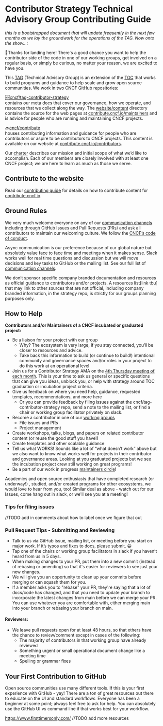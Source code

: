# Contributor Strategy Technical Advisory Group Contributing Guide
*this is a bootstrapped document that will update frequently in the next few
months as we lay the groundwork for the operations of the TAG. Now onto the
show...:*

🛬Thanks for landing here! There's a good chance you want to help the
contributor side of the code in one of our working groups, get involved on a
regular basis, or simply be curious, no matter your reason, we are excited to have
you.

This [TAG] (Technical Advisory Group) is an extension of the [TOC] that works to
build programs and guidance to help scale and grow open source communities. We
work in two CNCF GitHub repositories:  

🆕[cncf/tag-contributor-strategy]  
 contains our meta docs that cover our governance, how we operate, and resources that we
 collect along the way. The [website/content] directory contains the source for the
 web pages at [contribute.cncf.io/maintainers][maintainers] and is advice for people who
 are running and maintaining CNCF projects.

🔜[cncf/contribute]  
houses contributing information and guidance for people who are contributors
or aspire to be contributors to CNCF projects. This content is available on our
website at [contribute.cncf.io/contributors][contributors].

Our [charter] describes our mission and initial scope of what we’d like to
accomplish. Each of our members are closely involved with at least one CNCF
project; we are here to learn as much as those we serve.

## Contribute to the website

Read our [contributing guide] for details on how to contribute content for [contribute.cncf.io](https://cncf-contribute.netlify.app).

## Ground Rules
We very much welcome everyone on any of our [communication channels] including
through GitHub Issues and Pull Requests (PRs) and ask all contributors to
maintain our welcoming culture. We follow the [CNCF’s code of conduct].

Async communication is our preference because of our global nature but
absolutely value face to face time and meetings when it makes sense. Slack works
well for real time questions and discussion but we will move decisions and key
tasks to GitHub or the mailing list. See our full list of [communication channels].

We don’t sponsor specific company branded documentation and resources as
official guidance to contributors and/or projects. A resources list[link tbu]
that may link to other sources that are not official, including company branded
information, in the strategy repo, is strictly for our groups planning purposes
only.

## How to Help

**Contributors and/or Maintainers of a CNCF incubated or graduated project:**  
- Be a liaison for your project with our group
  - Why? The ecosystem is very large, if you stay connected, you’ll be closer to
resources and advice.
  - Take back this information to build (or continue to build!) intentional
community and governance spaces and/or roles in your project to do this work at
an operational level
- Join us for a Contributor Strategy AMA on the [4th Thursday meeting of each month]. This is your time to ask us general or
 specific questions that can give you ideas, unblock you, or help with strategy around TOC graduation or incubation project criteria.
- Give us feedback on where you need help, guidance, requested templates,
recommendations, and more here
  - Or you can provide feedback by filing issues against the
cncf/tag-contributor-strategy repo, send a note to the mailing list, or find a
chair or working group facilitator privately on slack.
- Become a contributor in one of our [working groups]
  - File issues and PRs
  - Project management
- Create workshops, talks, blogs, and papers on related contributor content (or
  reuse the good stuff you have!)
- Create templates and other scalable guidance
- Tell us what WORKS! Sounds like a lot of “what doesn’t work” above but we also
want to know what works well for projects in their contributor and governance
areas. Looking at you graduated projects but we see the incubation project crew
still working on great programs!
- Be a part of our work in progress [maintainers circle]!

Academics and open source enthusiasts that have completed research (or underway!)
, studied, and/or created programs for other ecosystems, we would love to hear
from you, too! Similar deal as above - watch out for our Issues, come hang out
in slack, or we'll see you at a meeting!

### Tips for filing issues
//TODO add in comments about how to label once we figure that out

### Pull Request Tips - Submitting and Reviewing
- Talk to us via GitHub issue, mailing list, or meeting before you start on major
work. If it’s typos and fixes to docs, please submit. 😀
- Tap one of the chairs or working group facilitators in slack if you haven’t
heard from us in 5 days.
- When making changes to your PR, put them into a new commit (instead of rebasing
  or amending) so that it's easier for reviewers to see just your new changes.
- We will give you an opportunity to clean up your commits before merging or can
squash them for you.
- If a member asks you to "rebase" your PR, they're saying that a lot of docs/code
 has changed, and that you need to update your branch to incorporate the latest
 changes from main before we can merge your PR. You can use whatever you are
 comfortable with, either merging main into your branch or rebasing your
 branch on main.
#### Reviewers:
- We leave pull requests open for at least 48 hours, so that others have the
chance to review/comment except in cases of the following:
  - The majority of contributors in that working group have already reviewed
  - Something urgent or small operational document change like a meeting time
  - Spelling or grammar fixes

## Your First Contribution to GitHub
Open source communities use many different tools. If this is your first
experience with GitHub - yay! There are a ton of great resources out there to
educate on the UI and standard workflows. Everyone has been a beginner at some
point; always feel free to ask for help. You can absolutely use the GitHub UI
vs command line if that works best for your workflow.

https://www.firsttimersonly.com/
//TODO add more resources




[CNCF’s code of conduct]: https://github.com/cncf/foundation/blob/master/code-of-conduct.md
[communication channels]: https://github.com/cncf/tag-contributor-strategy/blob/main/README.md#communications
[TOC]: https://www.cncf.io/people/technical-oversight-committee/
[TAG]: https://github.com/cncf/toc/tree/main/tags
[README]: https://github.com/cncf/tag-contributor-strategy/blob/main/README.md
[charter]: https://github.com/cncf/tag-contributor-strategy/blob/main/CHARTER.md
[working groups]: https://github.com/cncf/tag-contributor-strategy/blob/main/README.md#working-groups
[cncf/contribute]: https://github.com/cncf/contribute
[cncf/tag-contributor-strategy]: https://github.com/cncf/tag-contributor-strategy
[maintainers circle]: https://github.com/cncf/tag-contributor-strategy/issues/1
[4th Thursday meeting of each month]: https://github.com/cncf/tag-contributor-strategy/blob/main/README.md#meetings
[website/content]: website/content/
[contributing guide]: https://cncf-contribute.netlify.app/about/contributing/
[maintainers]: https://cncf-contribute.netlify.app/maintainers
[contributors]: https://cncf-contribute.netlify.app/contributors 
